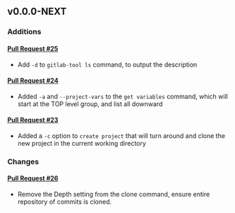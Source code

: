 ## v0.0.0-NEXT

### Additions

#### [Pull Request #25](https://github.com/Maahsome/gitlab-tool/pull/25)

- Add `-d` to `gitlab-tool ls` command, to output the description

#### [Pull Request #24](https://github.com/Maahsome/gitlab-tool/pull/24)

- Added `-a` and `--project-vars` to the `get variables` command, which will start at the TOP level group, and list all downward

#### [Pull Request #23](https://github.com/Maahsome/gitlab-tool/pull/23)

- Added a `-c` option to `create project` that will turn around and clone the new project in the current working directory


### Changes

#### [Pull Request #26](https://github.com/Maahsome/gitlab-tool/pull/26)

- Remove the Depth setting from the clone command, ensure entire repository of commits is cloned.

